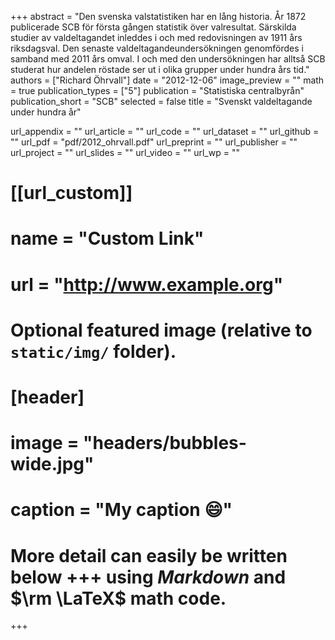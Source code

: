 +++
abstract = "Den svenska valstatistiken har en lång historia. År 1872 publicerade SCB för första gången statistik över valresultat. Särskilda studier av valdeltagandet inleddes i och med redovisningen av 1911 års riksdagsval. Den senaste valdeltagandeundersökningen genomfördes i samband med 2011 års omval. I och med den undersökningen har alltså SCB studerat hur andelen röstade ser ut i olika grupper under hundra års tid."
authors = ["Richard Öhrvall"]
date = "2012-12-06"
image_preview = ""
math = true
publication_types = ["5"]
publication = "Statistiska centralbyrån"
publication_short = "SCB"
selected = false
title = "Svenskt valdeltagande under hundra år"

url_appendix = ""
url_article = ""
url_code = ""
url_dataset = ""
url_github = ""
url_pdf = "pdf/2012_ohrvall.pdf"
url_preprint = ""
url_publisher  = ""
url_project = ""
url_slides = ""
url_video = ""
url_wp = ""

# [[url_custom]]
# name = "Custom Link"
# url = "http://www.example.org"

# Optional featured image (relative to `static/img/` folder).
# [header]
# image = "headers/bubbles-wide.jpg"
# caption = "My caption :smile:"


# More detail can easily be written below +++ using *Markdown* and $\rm \LaTeX$ math code.
+++

